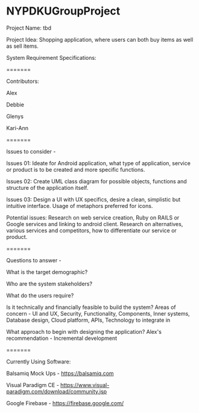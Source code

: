 # NYPDKUGroupProject

Project Name: tbd

Project Idea: Shopping application, where users can both buy items as well as sell items.

System Requirement Specifications:

=======

Contributors:

Alex

Debbie

Glenys

Kari-Ann

=======

Issues to consider -

Issues 01: Ideate for Android application, what type of application, service or product is to be created and more specific functions.

Issues 02: Create UML class diagram for possible objects, functions and structure of the application itself.

Issues 03: Design a UI with UX specifics, desire a clean, simplistic but intuitive interface. Usage of metaphors preferred for icons.

Potential issues: Research on web service creation, Ruby on RAILS or Google services and linking to android client. Research on alternatives, various services and competitors, how to differentiate our service or product.

=======

Questions to answer -

What is the target demographic?


Who are the system stakeholders?


What do the users require?



Is it technically and financially feasible to build the system?
Areas of concern - UI and UX, Security, Functionality, Components, Inner systems, Database design, Cloud platform, APIs, Technology to integrate in

What approach to begin with designing the application?
Alex's recommendation - Incremental development

=======

Currently Using Software:

Balsamiq Mock Ups - https://balsamiq.com

Visual Paradigm CE - https://www.visual-paradigm.com/download/community.jsp

Google Firebase - https://firebase.google.com/
